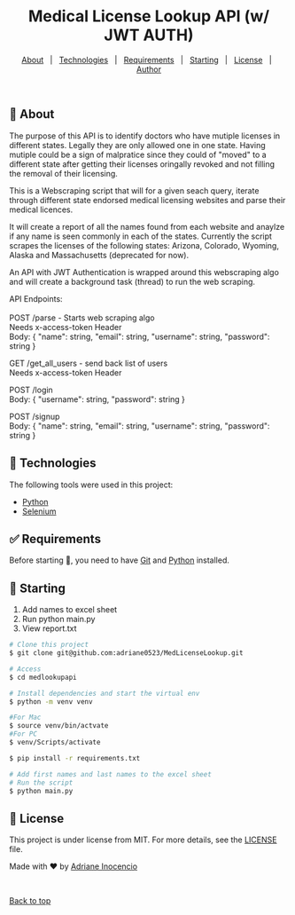 
<h1 align="center">Medical License Lookup API (w/ JWT AUTH)</h1>

<!-- Status -->

<!-- <h4 align="center"> 
	🚧  MedLookupAPI 🚀 Under construction...  🚧
</h4> 

<hr> -->

<p align="center">
  <a href="#dart-about">About</a> &#xa0; | &#xa0; 
  <a href="#rocket-technologies">Technologies</a> &#xa0; | &#xa0;
  <a href="#white_check_mark-requirements">Requirements</a> &#xa0; | &#xa0;
  <a href="#checkered_flag-starting">Starting</a> &#xa0; | &#xa0;
  <a href="#memo-license">License</a> &#xa0; | &#xa0;
  <a href="https://github.com/{{YOUR_GITHUB_USERNAME}}" target="_blank">Author</a>
</p>

<br>

## :dart: About ##
The purpose of this API is to identify doctors who have mutiple licenses in different states. Legally they are only allowed one in one state. Having mutiple could be a sign of malpratice since they could of "moved" to a different state after getting their licenses oringally revoked and not filling the removal of their licensing.


This is a Webscraping script that will for a given seach query, iterate through different state endorsed medical licensing websites and parse their medical licences.

It will create a report of all the names found from each website and anaylze if any name is seen commonly in each of the states. Currently the script
scrapes the licenses of the following states: Arizona, Colorado, Wyoming, Alaska and Massachusetts (deprecated for now). 

An API with JWT Authentication is wrapped around this webscraping algo and will create a background task (thread) to run the web scraping. 

API Endpoints: <br><br>
POST <endpoint>/parse - Starts web scraping algo <br>
Needs x-access-token Header<br>
Body:
{
	"name": string,
	"email": string,
	"username": string,
	"password": string
}

GET <endpoint>/get_all_users - send back list of users <br>
Needs x-access-token Header<br>
	
POST <endpoint>/login <br>
Body:
{
	"username": string,
	"password": string
}

POST <endpoint>/signup <br>
Body:
{
	"name": string,
	"email": string,
	"username": string,
	"password": string
}

## :rocket: Technologies ##

The following tools were used in this project:

- [Python](https://www.python.org/)
- [Selenium](https://www.selenium.dev/)

## :white_check_mark: Requirements ##

Before starting :checkered_flag:, you need to have [Git](https://git-scm.com) and [Python](https://www.python.org/) installed.

## :checkered_flag: Starting ##

1. Add names to excel sheet
2. Run python main.py
3. View report.txt

```bash
# Clone this project
$ git clone git@github.com:adriane0523/MedLicenseLookup.git

# Access
$ cd medlookupapi

# Install dependencies and start the virtual env
$ python -m venv venv

#For Mac
$ source venv/bin/actvate
#For PC
$ venv/Scripts/activate

$ pip install -r requirements.txt

# Add first names and last names to the excel sheet
# Run the script
$ python main.py

```

## :memo: License ##

This project is under license from MIT. For more details, see the [LICENSE](LICENSE.md) file.


Made with :heart: by <a href="https://github.com/adriane0523" target="_blank">Adriane Inocencio</a>

&#xa0;

<a href="#top">Back to top</a>
